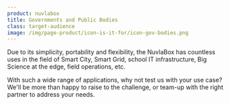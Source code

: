 ```yaml
---
product: nuvlabox
title: Governments and Public Bodies
class: target-audience
image: /img/page-product/icon-is-it-for/icon-gov-bodies.png
---
```

Due to its simplicity, portability and flexibility, the NuvlaBox has countless uses in the field of Smart City, Smart Grid, school IT infrastructure, Big Science at the edge, field operations, etc.

With such a wide range of applications, why not test us with your use case?  We'll be more than happy to raise to the challenge, or team-up with the right partner to address your needs.
